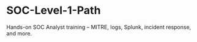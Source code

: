 # SOC-Level-1-Path
Hands-on SOC Analyst training – MITRE, logs, Splunk, incident response, and more.
